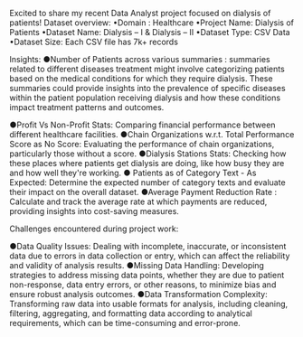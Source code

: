 Excited to share my recent Data Analyst project focused on dialysis of patients!
Dataset overview:
•Domain : Healthcare
•Project Name: Dialysis of Patients
•Dataset Name: Dialysis – I & Dialysis – II
•Dataset Type: CSV Data
•Dataset Size: Each CSV file has 7k+ records

Insights:
●Number of Patients across various summaries :
summaries related to different diseases treatment might involve categorizing patients based on the medical conditions for which they require dialysis. These summaries could provide insights into the prevalence of specific diseases within the patient population receiving dialysis and how these conditions impact treatment patterns and outcomes.

●Profit Vs Non-Profit Stats:
Comparing financial performance between different healthcare facilities.
●Chain Organizations w.r.t. Total Performance Score as No Score:
Evaluating the performance of chain organizations, particularly those without a score.
●Dialysis Stations Stats:
Checking how these places where patients get dialysis are doing, like how busy they are and how well they're working.
● Patients as of Category Text - As Expected:
Determine the expected number of category texts and evaluate their impact on the overall dataset.
●Average Payment Reduction Rate :
Calculate and track the average rate at which payments are reduced, providing insights into cost-saving measures.

Challenges encountered during project work:

●Data Quality Issues: Dealing with incomplete, inaccurate, or inconsistent data due to errors in data collection or entry, which can affect the reliability and validity of analysis results.
●Missing Data Handling: Developing strategies to address missing data points, whether they are due to patient non-response, data entry errors, or other reasons, to minimize bias and ensure robust analysis outcomes.
●Data Transformation Complexity: Transforming raw data into usable formats for analysis, including cleaning, filtering, aggregating, and formatting data according to analytical requirements, which can be time-consuming and error-prone.
